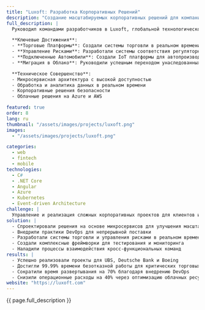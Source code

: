 ```yaml
---
title: "Luxoft: Разработка Корпоративных Решений"
description: "Создание масштабируемых корпоративных решений для компаний из списка Fortune 500 с фокусом на финтех и автомобильный сектор"
full_description: |
  Руководил командами разработчиков в Luxoft, глобальной технологической консалтинговой компании, создавая инновационные решения для корпоративных клиентов, включая UBS, Deutsche Bank и Boeing. Специализировался на создании высокопроизводительных торговых платформ, систем управления рисками и решений для подключенных автомобилей. Роль включала проектирование сложных распределенных систем, внедрение практик DevOps и управление кросс-функциональными командами в разных часовых поясах.

  **Ключевые Достижения**:
  - **Торговые Платформы**: Создали системы торговли в реальном времени, обрабатывающие миллионы транзакций ежедневно
  - **Управление Рисками**: Разработали системы соответствия регуляторным требованиям для крупных банков
  - **Подключенные Автомобили**: Создали IoT платформы для автопроизводителей
  - **Миграция в Облако**: Руководили успешным переходом унаследованных систем в облачную инфраструктуру

  **Техническое Совершенство**:
  - Микросервисная архитектура с высокой доступностью
  - Обработка и аналитика данных в реальном времени
  - Корпоративные решения безопасности
  - Облачные решения на Azure и AWS

featured: true
order: 8
lang: ru
thumbnail: "/assets/images/projects/luxoft.png"
images:
  - "/assets/images/projects/luxoft.png"

categories:
  - web
  - fintech
  - mobile
technologies:
  - C#
  - .NET Core
  - Angular
  - Azure
  - Kubernetes
  - Event-driven Architecture
challenge: |
  Управление и реализация сложных корпоративных проектов для клиентов из списка Fortune 500 при обеспечении высокой доступности, масштабируемости и соответствия нормативным требованиям. Ключевые задачи включали модернизацию унаследованных систем, внедрение возможностей торговли в реальном времени и координацию распределенных команд в разных часовых поясах.
solution: |
  - Спроектировали решения на основе микросервисов для улучшения масштабируемости
  - Внедрили практики DevOps для непрерывной поставки
  - Разработали системы торговли и управления рисками в реальном времени
  - Создали комплексные фреймворки для тестирования и мониторинга
  - Наладили процессы взаимодействия кросс-функциональных команд
results: |
  - Успешно реализовали проекты для UBS, Deutsche Bank и Boeing
  - Достигли 99.99% времени безотказной работы для критических торговых систем
  - Сократили время развертывания на 70% благодаря внедрению DevOps
  - Снизили операционные расходы на 40% через оптимизацию облачных ресурсов
website: "https://luxoft.com"
---
```


{{ page.full_description }}